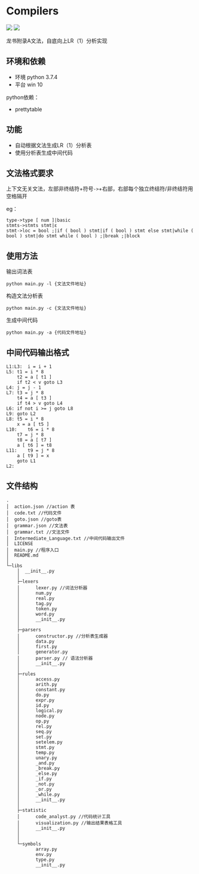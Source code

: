 # Compilers

![](https://img.shields.io/badge/language-python-green.svg)  ![](https://img.shields.io/apm/l/vim-mode.svg)

龙书附录A文法，自底向上LR（1）分析实现

## 环境和依赖

- 环境 python 3.7.4
- 平台 win 10

python依赖：

- prettytable

## 功能

- 自动根据文法生成LR（1）分析表
- 使用分析表生成中间代码

## 文法格式要求

上下文无关文法，左部非终结符+符号`->`+右部，右部每个独立终结符/非终结符用空格隔开

eg：
```
type->type [ num ]|basic
stmts->stmts stmt|ε
stmt->loc = bool ;|if ( bool ) stmt|if ( bool ) stmt else stmt|while ( bool ) stmt|do stmt while ( bool ) ;|break ;|block
```

## 使用方法
输出词法表

```
python main.py -l {文法文件地址}
```
构造文法分析表

```
python main.py -c {文法文件地址}
```

生成中间代码

```
python main.py -a {代码文件地址}
```

## 中间代码输出格式

```
L1:L3:	i = i + 1
L5:	t1 = i * 8
	t2 = a [ t1 ] 
	if t2 < v goto L3
L4:	j = j - 1
L7:	t3 = j * 8
	t4 = a [ t3 ] 
	if t4 > v goto L4
L6:	if not i >= j goto L8
L9:	goto L2
L8:	t5 = i * 8
	x = a [ t5 ] 
L10:	t6 = i * 8
	t7 = j * 8
	t8 = a [ t7 ] 
	a [ t6 ] = t8
L11:	t9 = j * 8
	a [ t9 ] = x
	goto L1
L2:

```


## 文件结构

```
.
│  action.json //action 表
│  code.txt //代码文件
│  goto.json //goto表
│  grammar.json //文法表
│  grammar.txt //文法文件
│  Intermediate_Language.txt //中间代码输出文件
│  LICENSE
│  main.py //程序入口
│  README.md
│  
└─libs
    │  __init__.py
    │  
    ├─lexers
    │      lexer.py //词法分析器
    │      num.py
    │      real.py
    │      tag.py
    │      token.py
    │      word.py
    │      __init__.py
    │      
    ├─parsers
    │      constructor.py //分析表生成器
    │      data.py
    │      first.py
    │      generator.py
    │      parser.py // 语法分析器
    │      __init__.py
    │      
    ├─rules
    │      access.py
    │      arith.py
    │      constant.py
    │      do.py
    │      expr.py
    │      id.py
    │      logical.py
    │      node.py
    │      op.py
    │      rel.py
    │      seq.py
    │      set.py
    │      setelem.py
    │      stmt.py
    │      temp.py
    │      unary.py
    │      _and.py
    │      _break.py
    │      _else.py
    │      _if.py
    │      _not.py
    │      _or.py
    │      _while.py
    │      __init__.py
    │      
    ├─statistic
    │      code_analyst.py //代码统计工具
    │      visualization.py //输出结果表格工具
    │      __init__.py
    │    
    │          
    └─symbols
           array.py
           env.py
           type.py
           __init__.py

```
